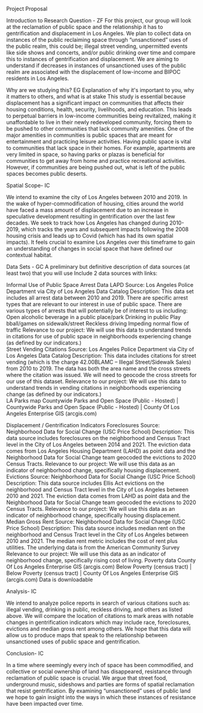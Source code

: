 Project Proposal 

Introduction to Research Question - ZF
For this project, our group will look at the reclamation of public space and the relationship it has to gentrification and displacement in Los Angeles. We plan to collect data on instances of the public reclaiming space through “unsanctioned” uses of the public realm, this could be; illegal street vending, unpermitted events like side shows and concerts, and/or public drinking over time and compare this to instances of gentrification and displacement. We are aiming to understand if decreases in instances of unsanctioned uses of the public realm are associated with the displacement of low-income and BIPOC residents in Los Angeles. 

Why are we studying this? EG
Explanation of why it's important to you, why it matters to others, and what is at stake
This study is essential because displacement has a significant impact on communities that affects their housing conditions, health, security, livelihoods, and education. This leads to perpetual barriers in low-income communities being revitalized, making it unaffordable to live in their newly redeveloped community, forcing them to be pushed to other communities that lack community amenities. One of the major amenities in communities is public spaces that are meant for entertainment and practicing leisure activities. Having public space is vital to communities that lack space in their homes. For example, apartments are very limited in space, so having parks or plazas is beneficial for communities to get away from home and practice recreational activities. However, if communities are being pushed out, what is left of the public spaces becomes public deserts. 


Spatial Scope- IC

We intend to examine the city of Los Angeles between 2010 and 2019. In the wake of hyper-commodification of housing, cities around the world have faced a mass amount of displacement due to an increase in speculative development resulting in gentrification over the last few decades. We seek to track how Los Angeles has changed during 2010-2019, which tracks the years and subsequent impacts following the 2008 housing crisis and leads up to Covid (which has had its own spatial impacts). It feels crucial to examine Los Angeles over this timeframe to gain an understanding of changes in social space that have defined our contextual habitat.

Data Sets  -  GC 
A preliminary but definitive description of data sources (at least two) that you will use 
Include 2 data sources with links:

Informal Use of Public Space 
Arrest Data LAPD
Source: Los Angeles Police Department via City of Los Angeles Data Catalog 
Description: This data set includes all arrest data between 2010 and 2019. There are specific arrest types that are relevant to our interest in use of public space. There are various types of arrests that will potentially be of interest to us including: 
Open alcoholic beverage in a public place/park 
Drinking in public 
Play bball/games on sidewalk/street
Reckless driving 
Impeding normal flow of traffic 
Relevance to our project: We will use this data to understand trends in citations for use of public space in neighborhoods experiencing change (as defined by our indicators.)  
Street Vending Citations 
Source: Los Angeles Police Department via City of Los Angeles Data Catalog 
Description: This data includes citations for street vending (which is the charge 42.00BLAMC – Illegal Street/Sidewalk Sales) from 2010 to 2019. The data has both the area name and the cross streets where the citation was issued. We will need to geocode the cross streets for our use of this dataset. 
Relevance to our project: We will use this data to understand trends in vending citations in neighborhoods experiencing change (as defined by our indicators.)  
LA Parks map 
Countywide Parks and Open Space (Public - Hosted) | Countywide Parks and Open Space (Public - Hosted) | County Of Los Angeles Enterprise GIS (arcgis.com)

Displacement / Gentrification Indicators
Foreclosures
Source: Neighborhood Data for Social Change (USC Price School)
Description: This data source includes foreclosures on the neighborhood and Census Tract level in the City of Los Angeles between 2014 and 2021. The eviction data comes from Los Angeles Housing Department (LAHD) as point data and the Neighborhood Data for Social Change team geocoded the evictions to 2020 Census Tracts. 
Relevance to our project: We will use this data as an indicator of neighborhood change, specifically housing displacement. 
Evictions 
Source: Neighborhood Data for Social Change (USC Price School)
Description: This data source includes Ellis Act evictions on the neighborhood and Census Tract level in the City of Los Angeles between 2010 and 2021. The eviction data comes from LAHD as point data and the Neighborhood Data for Social Change team geocoded the evictions to 2020 Census Tracts. 
Relevance to our project: We will use this data as an indicator of neighborhood change, specifically housing displacement. 
Median Gross Rent
Source: Neighborhood Data for Social Change (USC Price School)
Description: This data source includes median rent on the neighborhood and Census Tract level in the City of Los Angeles between 2010 and 2021. The median rent metric includes the cost of rent plus utilities. The underlying data is from the American Community Survey 
Relevance to our project: We will use this data as an indicator of neighborhood change, specifically rising cost of living. 
Poverty data 
County Of Los Angeles Enterprise GIS (arcgis.com)
Below Poverty (census tract) | Below Poverty (census tract) | County Of Los Angeles Enterprise GIS (arcgis.com)
Data is downloadable 



Analysis- IC

We intend to analyze police reports in search of various citations such as: illegal vending, drinking in public, reckless driving, and others as listed above. We will compare the location of citations to mark areas with notable changes in gentrification indicators which may include race, foreclosures, evictions and median gross rent among others. We hope that this data will allow us to produce maps that speak to the relationship between unsanctioned uses of public space and gentrification. 

Conclusion- IC

In a time where seemingly every inch of space has been commodified, and collective or social ownership of land has disappeared, resistance through reclamation of public space is crucial. We argue that street food, underground music, sideshows and parties are forms of spatial reclamation that resist gentrification. By examining “unsanctioned” uses of public land we hope to gain insight into the ways in which these instances of resistance have been impacted over time.
